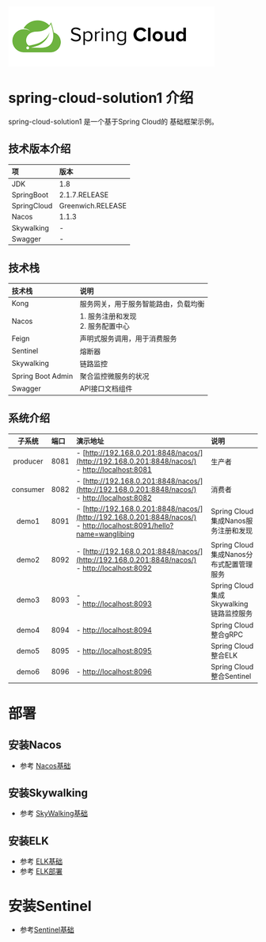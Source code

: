 ![springcloud.png](images/springcloud.png)
# spring-cloud-solution1 介绍
spring-cloud-solution1 是一个基于Spring Cloud的 基础框架示例。
## 技术版本介绍

| 项 | 版本 |  
| :---- |:----| 
| JDK | 1.8 | 
| SpringBoot | 2.1.7.RELEASE | 
| SpringCloud | Greenwich.RELEASE | 
| Nacos | 1.1.3 | 
| Skywalking | - | 
| Swagger | - | 

## 技术栈

| 技术栈 | 说明 |  
| :---- |:----| 
| Kong | 服务网关，用于服务智能路由，负载均衡 | 
| Nacos | 1. 服务注册和发现<br>2. 服务配置中心 | 
| Feign | 声明式服务调用，用于消费服务 | 
| Sentinel | 熔断器 | 
| Skywalking | 链路监控 | 
| Spring Boot Admin | 聚合监控微服务的状况 | 
| Swagger | API接口文档组件 |  

## 系统介绍
| 子系统 | 端口 | 演示地址 | 说明 | 
| :----: |:----|:----| :----| 
| producer | 8081 | - [http://192.168.0.201:8848/nacos/](http://192.168.0.201:8848/nacos/)<br>- [http://localhost:8081](http://localhost:8081) | 生产者 | 
| consumer | 8082 | - [http://192.168.0.201:8848/nacos/](http://192.168.0.201:8848/nacos/)<br>- [http://localhost:8082](http://localhost:8082) | 消费者 | 
| demo1 | 8091 | - [http://192.168.0.201:8848/nacos/](http://192.168.0.201:8848/nacos/)<br>- [http://localhost:8091/hello?name=wanglibing](http://localhost:8091/hello?name=wanglibing) | Spring Cloud集成Nanos服务注册和发现 | 
| demo2 | 8092 | - [http://192.168.0.201:8848/nacos/](http://192.168.0.201:8848/nacos/)<br>- [http://localhost:8092](http://localhost:8092) | Spring Cloud集成Nanos分布式配置管理服务 | 
| demo3 | 8093 | - []()<br>- [http://localhost:8093](http://localhost:8093) | Spring Cloud集成Skywalking链路监控服务 | 
| demo4 | 8094 | - [http://localhost:8094](http://localhost:8094) | Spring Cloud整合gRPC | 
| demo5 | 8095 | - [http://localhost:8095](http://localhost:8095) | Spring Cloud整合ELK | 
| demo6 | 8096 | - [http://localhost:8096](http://localhost:8096) | Spring Cloud整合Sentinel | 

# 部署

## 安装Nacos

- 参考 [Nacos基础](https://www.wanglibing.com/2019/08/11/Nacos基础/)

## 安装Skywalking

- 参考 [SkyWalking基础](https://www.wanglibing.com/2018/12/22/SkyWalking基础/)

## 安装ELK

- 参考 [ELK基础](https://www.wanglibing.com/2018/08/05/ELK基础/)
- 参考 [ELK部署](https://www.wanglibing.com/2019/06/26/ELK部署/)

# 安装Sentinel

- 参考[Sentinel基础](https://www.wanglibing.com/2018/12/24/Sentinel基础/)



